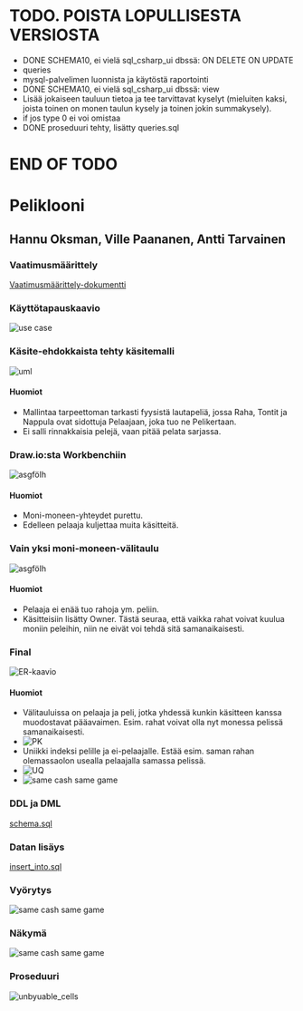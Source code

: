 
# TODO. POISTA LOPULLISESTA VERSIOSTA
* DONE SCHEMA10, ei vielä sql_csharp_ui dbssä: ON DELETE ON UPDATE
* queries
* mysql-palvelimen luonnista ja käytöstä raportointi
* DONE SCHEMA10, ei vielä sql_csharp_ui dbssä: view
* Lisää jokaiseen tauluun tietoa ja tee tarvittavat kyselyt (mieluiten kaksi, joista toinen on monen taulun kysely ja toinen jokin summakysely).
* if jos type 0 ei voi omistaa
* DONE proseduuri tehty, lisätty queries.sql
# END OF TODO

# Peliklooni

## Hannu Oksman, Ville Paananen, Antti Tarvainen

### Vaatimusmäärittely

[Vaatimusmäärittely-dokumentti](/Vaatimusmäärittely)

### Käyttötapauskaavio

![use case](../Images/ttos0300_use_case.png)

### Käsite-ehdokkaista tehty käsitemalli

![uml](../Images/monopoliuml.png)

#### Huomiot
* Mallintaa tarpeettoman tarkasti fyysistä lautapeliä, jossa Raha, Tontit ja Nappula ovat sidottuja Pelaajaan, joka tuo ne Pelikertaan.
* Ei salli rinnakkaisia pelejä, vaan pitää pelata sarjassa.

### Draw.io:sta Workbenchiin

![asgfölh](../Images/monopoliasgfölh.PNG)

#### Huomiot
* Moni-moneen-yhteydet purettu.
* Edelleen pelaaja kuljettaa muita käsitteitä.

### Vain yksi moni-moneen-välitaulu

![asgfölh](../Images/monopoliumlmysql.PNG)

#### Huomiot
* Pelaaja ei enää tuo rahoja ym. peliin.
* Käsitteisiin lisätty Owner. Tästä seuraa, että vaikka rahat voivat kuulua moniin peleihin, niin ne eivät voi tehdä sitä samanaikaisesti.

### Final

![ER-kaavio](../Images/monopolifinal.PNG)

#### Huomiot
* Välitauluissa on pelaaja ja peli, jotka yhdessä kunkin käsitteen kanssa muodostavat pääavaimen. Esim. rahat voivat olla nyt monessa pelissä samanaikaisesti.
* ![PK](../Images/phc_pk.PNG)
* Uniikki indeksi pelille ja ei-pelaajalle. Estää esim. saman rahan olemassaolon usealla pelaajalla samassa pelissä.
* ![UQ](../Images/phc_i.PNG)
* ![same cash same game](../Images/same_cash_same_game_error.PNG)

### DDL ja DML

[schema.sql](../SQLmaterials/schema.sql)

### Datan lisäys

[insert_into.sql](../SQLmaterials/insert_into.sql)

### Vyörytys

![same cash same game](../Images/on_update_toimii.png)

### Näkymä

![same cash same game](../Images/create_view.PNG)

### Proseduuri

![unbyuable_cells](../Images/delimiter.PNG)

